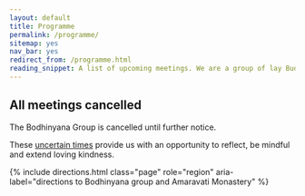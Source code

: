 ```yaml
---
layout: default
title: Programme
permalink: /programme/
sitemap: yes
nav_bar: yes
redirect_from: /programme.html
reading_snippet: A list of upcoming meetings. We are a group of lay Buddhists who meet on Wednesdays at 7:30pm at Amaravati Buddhist Monastery.
---
```


<!-- {% include meetinglist.html title="Programme" role="main"%} -->

<section class="meetings-list">
    <h1>All meetings cancelled</h1>
    <p>The Bodhinyana Group is cancelled until further notice.</p>
    <p> These <a href="/2020/03/18/uncertain-times/">uncertain times</a> provide us with an opportunity to reflect, be mindful and extend loving kindness. </p>
</section>
{% include directions.html class="page" role="region" aria-label="directions to Bodhinyana group and Amaravati Monastery" %}

